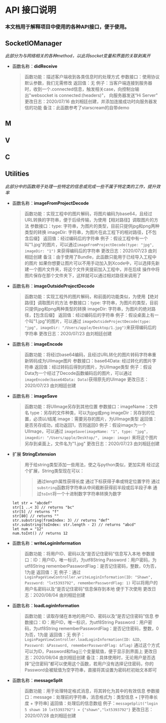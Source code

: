 #  API 接口说明  
### 本文档用于解释项目中使用的各种API接口，便于使用。
## SocketIOManager
*此部分为与网络相关的各种method，以此将socket变量和界面的关联剥离开*  
- 函数名称：**didReceive**
    > 函数功能：描述客户端收到各类信息时的处理方式
    > 参数接口：使用协议默认参数，我们无需修改
    > 返回值：无
    > 例子：当客户端连接到服务器时，收到一个.connected信息，触发相关case，向控制台输出"websocket is connected:\(headers)"，
    >            向服务器发送“Hi Server"
    > 更改日志：2020/07/16 由刘相廷创建，并添加连接成功时向服务器发信的功能
    > 备注：此函数参考了starscream的自带demo
## M
## V
## C
## Utilities
*此部分中的函数用于处理一些特定的信息或完成一些不属于特定类的工作，提升效率*
- 函数名称：**imageFromProjectDecode**
    > 函数功能：实现工程中的图片解码，将图片编码为base64，且经过URL转换的字符串，便于后续传输，为使用【相对路径】调取图片的方法
    > 参数接口：type: 字符串，为图片的类型，目前只提供jpg和png两种类型的转换
    >                   imageDir: 字符串，为图片在此工程下的相对路径，【不包含后缀】
    > 返回值：经过编码后的字符串
    > 例子：假设工程中有一个叫"1.jpg"的图片，可以通过`imageFromProjectDecode(type: "jpg", imageDir: "1")`
    >            来获得编码后的字符串
    > 更改日志：2020/07/23 由刘相廷创建
    > 备注：由于使用了Bundle，此函数只能用于已经导入工程中的图片         如果你想要让图片可以不用手动加入到Xcode中，可以选择先新建一个图片文件夹，将这个文件夹提前加入工程中，并在后续
        操作中将图片保存在那个文件夹下，这样就可以通过相对路径来调用了

- 函数名称：**imageOutsideProjectDecode**
    > 函数功能：实现工程外的图片解码，和前面的功能类似，为使用【绝对路径】调取图片的方法
    > 参数接口：type: 字符串，为图片的类型，目前只提供jpg和png两种类型的转换
    >                   imageDir: 字符串，为图片的绝对路径，【包含后缀】
    > 返回值：经过编码后的字符串
    > 例子：假设桌面上有一个叫"1.jpg"的图片，可以通过
    >             `imageOutsideProjectDecode(type: "jpg", imageDir: "/Users/apple/Desktop/1.jpg")`来获得编码后的
    >              字符串
    > 更改日志：2020/07/23 由刘相廷创建

- 函数名称：**imageEncode**
    > 函数功能：将经过base64编码，且经过URL转化的图片转码字符串重新转码成为UIImage图片
    > 参数接口：base64Data: 经过转化的图片字符串
    > 返回值：经过转码后得到的图片，为UIImage类型
    > 例子：假设Data为一个经过了Decode函数编码后的图片，可以通过`imageEncode(base64Data: Data)`获得原先的UImage
    > 更改日志：2020/07/23 由刘相廷创建

- 函数名称：**imageSave**
    > 函数功能：将UIImage另存到其他位置
    > 参数接口：imageName：文件名
    >                   type：另存的文件种类，可以为jpg或png
    >                   imageDir：另存到的位置，必须以/结尾
    >                   image：需要另存的图片，为UIImage类型
    > 返回值：是否另存成功，成功返回1，否则返回0
    > 例子：假设image为一个UIImage，可以通过
    >            `imageSave(imageName: "1", type: "jpg", imagedir: "/Users/apple/Desktop/", image: image)`
    >            来将这个图片另存到桌面上，文件名为"1.jpg"
    > 更改日志：2020/07/23 由刘相廷创建

- 扩展 **StringExtension**
    > 用于给string类型添加一些用法，使之与python类似，更加实用
    > 经过这个扩展，String类型现在可以：
    >> 通过length属性获得长度
    >> 通过下标获得子串或特定位置字符
    >> 通过`substring`函数将字符串从中间截断获得前半段或后半段子串
    >> 通过`toInt`将一个十进制数字字符串转换为数字
    ```
    let str = "abcdef"
    str[1 ..< 3] // returns "bc"
    str[5] // returns "f"
    str[80] // returns ""
    str.substring(fromIndex: 3) // returns "def"
    str.substring(toIndex: str.length - 2) // returns "abcd"
    let num = "12"
    num.toInt() // returns 12
    ```

- 函数名称：**writeLoginInformation**
    > 函数功能：将用户ID、密码以及“是否记住密码”信息写入本地
    > 参数接口：ID：用户ID，唯一标识，为utf8String
    >                   Password：用户密码，为utf8String
    >                   rememberPasswordFlag：是否记住密码，整数，0为否，1为是
    > 返回值：无
    > 例子：通过`LoginPageViewController.writeLoginInformation(ID: "Shawn",
    >     Password: "lxt5393792", rememberPasswordFlag: 1)` 可以将用户的用户名密码以及“是否记住密码”信息保存到本地
    >     便于下次使用
    > 更改日志：2020/08/04 由刘相廷创建
    
- 函数名称：**loadLoginInformation**
    > 函数功能：读取存储在本地的用户ID、密码以及“是否记住密码”信息
    > 参数接口：ID：用户ID，唯一标识，为utf8String
    >                   Password：用户密码，为utf8String
    >                   rememberPasswordFlag：是否记住密码，整数，0为否，1为是
    > 返回值：无
    > 例子：`LoginPageViewController.loadLoginInformation(ID: &ID, Password: &Password, rememberPasswordFlag: &flag)`
    > 通过这个方式可以为ID，Password和flag三个变量赋值，便于显示到界面上
    > 更改日志：2020/08/04 由刘相廷创建
    > 备注：具体使用时，无论用户是否选择“记住密码”都可以使用这个函数，若用户没有选择记住密码，你的Password会被赋值为空字符串，直接将其设置为密码栏初始文本即可

- 函数名称：**messageSplit**
    > 函数功能：用于处理特定格式消息，将其转化为其中的有效信息
    > 参数接口：message：处理前的字符串，消息格式为：类型信息 + [字符串长度 + 字符串]
    > 返回值：处理后的信息数组
    > 例子：`messageSplit("login 5 shawn 10 lxt5393792") = {"shawn","lxt5393792"}`
    > 更改日志：2020/07/28 由刘相廷创建
